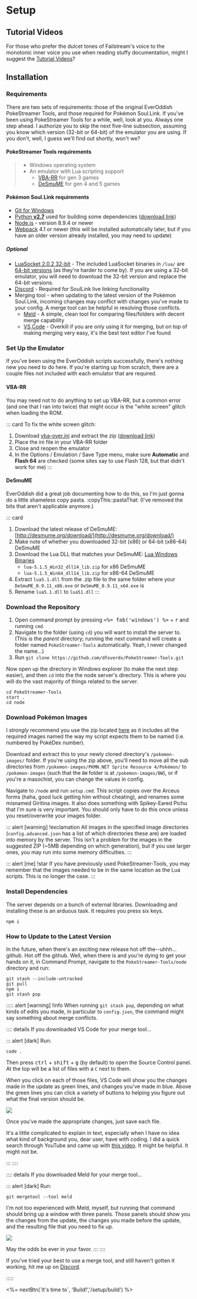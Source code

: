Setup
=====

Tutorial Videos
---------------

For those who prefer the dulcet tones of Failstream's voice to the monotonic inner voice you use when reading stuffy documentation, might I suggest the [Tutorial Videos](/setup/tutorials/)?

Installation
------------

### Requirements ###

There are two sets of requirements: those of the original EverOddish PokeStreamer Tools, and those required for Pokémon Soul.Link.  If you've been using PokeStreamer Tools for a while, well, look at you.  Always one step ahead.  I authorize you to skip the next five-line subsection, assuming you know which version (32-bit or 64-bit) of the emulator you are using.  If you don't, well, I guess we'll find out shortly, won't we?

#### PokeStreamer Tools requirements ####

>  * Windows operating system
>  * An emulator with Lua scripting support
>      * [VBA-RR](https://github.com/TASVideos/vba-rerecording/releases) for gen 3 games
>      * [DeSmuME](http://desmume.org/download/) for gen 4 and 5 games

#### Pokémon Soul.Link requirements ####

*   [Git for Windows](https://git-scm.com/download/win)
*   [Python **v2.7**](http://https://www.python.org/downloads/) used for building some dependencies ([download link](https://www.python.org/ftp/python/2.7.14/python-2.7.14.msi))
*   [Node.js](http://nodejs.org) - version 8.9.4 or newer
*   [Webpack](http://webpack.js.org) 4.1 or newer (this will be installed automatically later, but if you have an older version already installed, you may need to update)

##### Optional #####

*   [LuaSocket 2.0.2 32-bit](http://files.luaforge.net/releases/luasocket/luasocket/luasocket-2.0.2) - The included LuaSocket binaries in `/lua/` are [64-bit versions](https://download.zerobrane.com/luasocket-win64.zip) (as they're harder to come by).  If you are using a 32-bit emulator, you will need to download the 32-bit version and replace the 64-bit versions.
*   [Discord](https://discordapp.com/) - Required for SoulLink live linking functionality
*   Merging tool - when updating to the latest version of the Pokémon Soul.Link, incoming changes may conflict with changes you've made to your config.  A merge tool can be helpful in resolving those conflicts.
    *   [Meld](http://meldmerge.org/) - A simple, clean tool for comparing files/folders with decent merge capability
    *   [VS Code](https://code.visualstudio.com/) - Overkill if you are only using it for merging, but on top of making merging very easy, it's the best text editor I've found

### Set Up the Emulator ###

If you've been using the EverOddish scripts successfully, there's nothing new you need to do here.  If you're starting up from scratch, there are a couple files not included with each emulator that are required.

#### VBA-RR ####

You may need not to do anything to set up VBA-RR, but a common error <span class="text-muted">(and one that I ran into twice)</span> that might occur is the "white screen" glitch when loading the ROM.

::: card 
To fix the white screen glitch:

1.  Download [vba-over.ini](https://www.emuparadise.me/links-and-downloads/Nintendo_GameBoy_Advance/vba-over.ini/5) and extract the zip ([download link](http://50.7.92.186/ukIpalnq13Lasfp75BBaa/epforums/upload/2/3/4/5/2/931711892903459632.zip))
2.  Place the ini file in your VBA-RR folder 
3.  Close and reopen the emulator
4.  In the Options / Emulation / Save Type menu, make sure **Automatic** and **Flash 64** are checked (some sites say to use Flash 128, but that didn't work for me)
:::

#### DeSmuME ####

EverOddish did a great job documenting how to do this, so I'm just gonna do a little shameless copy pasta. :copyThis::pastaThat:  <span class="text-muted">(I've removed the bits that aren't applicable anymore.)</span>

::: card 
1.  Download the latest release of DeSmuME: [http://desmume.org/download/](http://desmume.org/download/)
2.  Make note of whether you downloaded 32-bit (x86) or 64-bit (x86-64) DeSmuME
3.  Download the Lua DLL that matches your DeSmuME: [Lua Windows Binaries](https://sourceforge.net/projects/luabinaries/files/5.1.5/Windows%20Libraries/Dynamic/)
    * `lua-5.1.5_Win32_dll14_lib.zip` for x86 DeSmuME
    * `lua-5.1.5_Win64_dll14_lib.zip` for x86-64 DeSmuME
4.  Extract `lua5.1.dll` from the .zip file to the same folder where your `DeSmuME_0.9.11_x86.exe` or `DeSmuME_0.9.11_x64.exe` is
5.  Rename `lua5.1.dll` to `lua51.dll`
:::

### Download the Repository ###

1.  <div>Open command prompt by pressing <kbd><%= fab('windows') %></kbd> + <kbd>r</kbd> and running <code>cmd</code>.</div>
2.  Navigate to the folder (using `cd`) you will want to install the server to.  (This is the *parent* directory; running the next command will create a folder named `PokeStreamer-Tools` automatically.  <span class="text-muted">Yeah, I never changed the name...</span>)
3.  Run `git clone https://github.com/dfoverdx/PokeStreamer-Tools.git`

Now open up the directory in Windows explorer (to make the next step easier), and then `cd` into the the node server's directory.  This is where you will do the vast majority of things related to the server.

```dos
cd PokeStreamer-Tools
start .
cd node
```

### Download Pokémon Images <a id="pokemon-images">&nbsp;</a> ###

I *strongly* recommend you use the zip located [here](http://pkmn.net/?action=content&page=viewpage&id=8644) as it includes all the required images named the way my script expects them to be named (i.e. numbered by PokéDex number).

Download and extract this to your newly cloned directory's `/pokemon-images/` folder.  If you're using the zip above, you'll need to move all the sub directories from `/pokemon-images/PKMN.NET Sprite Resource 4/Pokémon/` to `/pokemon-images` (such that the `BW` folder is at `/pokemon-images/BW`), or if you're a masochist, you can change the values in config.

Navigate to `/node` and run `setup.cmd`.  This script copies over the Arceus forms (haha, good luck getting him without cheating), and renames some misnamed Giritina images.  It also does something with Spikey-Eared Pichu that I'm sure is very important.  You should only have to do this once unless you reset/overwrite your images folder.

::: alert [warning] !exclamation
All images in the specified image directories (`config.advanced.json` has a list of which directories these are) are loaded into memory by the server.  This isn't a problem for the images in the suggested ZIP (~5MB depending on which generation), but if you use larger ones, you may run into some memory difficulties.
:::

::: alert [me] !star
If you have previously used PokeStreamer-Tools, you may remember that the images needed to be in the same location as the Lua scripts.  This is no longer the case.
:::

### Install Dependencies ###

The server depends on a bunch of external libraries.  Downloading and installing these is an arduous task.  It requires you press six keys.

```dos
npm i
```

### How to Update to the Latest Version ###

In the future, when there's an exciting new release hot off the--uhhh... github.  Hot off the github.  Well, when there is and you're dying to get your hands on it, in Command Prompt, navigate to the `PokeStreamer-Tools/node` directory and run:

```dos
git stash --include-untracked
git pull
npm i
git stash pop
```

::::: alert [warning] !info
When running `git stash pop`, depending on what kinds of edits you made, in particular to `config.json`, the command might say something about merge conflicts.  

:::: details If you downloaded VS Code for your merge tool...

::: alert [dark]
Run:

```dos
code .
```

Then press <kbd>ctrl</kbd> + <kbd>shift</kbd> + <kbd>g</kbd> <span class="text-muted">(by default)</span> to open the Source Control panel.  At the top will be a list of files with a `C` next to them.  

When you click on each of those files, VS Code will show you the changes made in the update as green lines, and changes you've made in blue.  Above the green lines you can click a variety of buttons to helping you figure out what the final version should be.  

<div data-modal-images>

![](https://code.visualstudio.com/assets/docs/editor/versioncontrol/merge-conflict.png)

</div>

Once you've made the appropriate changes, just save each file.

It's a little complicated to explain in text, especially when I have no idea what kind of background you, dear user, have with coding.  I did a quick search through YouTube and came up with [this video](https://youtu.be/AKNYgP0yEOY?t=1m53s).  It might be helpful.  It might not be.

:::
::::

:::: details If you downloaded Meld for your merge tool...

::: alert [dark]
Run:

```dos
git mergetool --tool meld
```

I'm not too experienced with Meld, myself, but running that command should bring up a window with three panels.  Those panels should show you the changes from the update, the changes you made before the update, and the resulting file that you need to fix up.


<div data-modal-images>

![](https://i.stack.imgur.com/QRzUR.png)

</div>

May the odds be ever in your favor.
:::
::::

If you've tried your best to use a merge tool, and still haven't gotten it working, hit me up on [Discord](http://discord.pokemon-soul.link).

:::::

<div><%= nextBtn(`It's time to`, 'Build!','/setup/build') %></div>